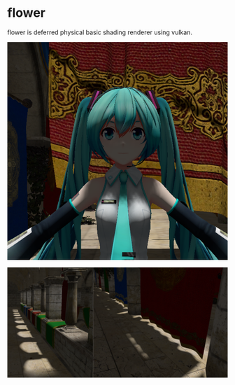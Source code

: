 # flower

flower is deferred physical basic shading renderer using vulkan.

![](gallery/miku.png)

![](gallery/soft_shadow0.png)
